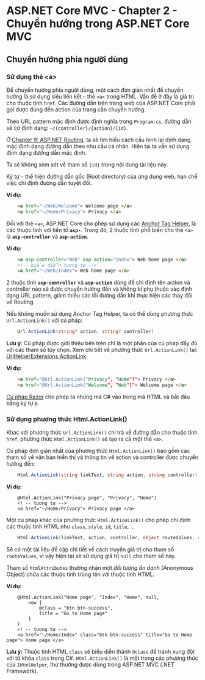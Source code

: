 # ASP.NET Core MVC - Chapter 2 - Chuyển hướng trong ASP.NET Core MVC

## Chuyển hướng phía người dùng
### Sử dụng thẻ \<a>

Để chuyển hướng phía người dùng, một cách đơn giản nhất để chuyển hướng là sử dụng siêu liên kết – thẻ `<a>` trong HTML.
Vấn đề ở đây là giá trị cho thuộc tính `href`. Các đường dẫn trên trang web của ASP.NET Core phải gọi được đúng đến action của trang cần chuyển hướng.

Theo URL pattern mặc định được định nghĩa trong `Program.cs`, đường dẫn sẽ có định dạng: `~/{controller}/{action}/{id}`. 

Ở [Chapter 9: ASP.NET Routing](), ta sẽ tìm hiểu cách cấu hình lại định dạng mặc định dạng đường dẫn theo nhu cầu cá nhân. Hiện tại ta vẫn sử dụng định dạng đường dẫn mặc định.

Ta sẽ không xem xét về tham số `{id}` trong nội dung tài liệu này.

Ký tự `~` thể hiện đường dẫn gốc (Root directory) của ứng dụng web, hạn chế việc chỉ định đường dẫn tuyệt đối.


**Ví dụ:**

```html
    <a href="~/Web/Welcome"> Welcome page </a>
    <a href="~/Home/Privacy"> Privacy </a>
```
Đối với thẻ `<a>`, ASP.NET Core cho phép sử dụng các [Anchor Tag Helper](https://learn.microsoft.com/en-us/aspnet/core/mvc/views/tag-helpers/built-in/anchor-tag-helper?view=aspnetcore-7.0), là các thuộc tính với tiền tố **`asp-`**. Trong đó, 2 thuộc tính phổ biến cho thẻ `<a>` là **`asp-controller`** và **`asp-action`**.

**Ví dụ:**

```html
    <a asp-controller="Web" asp-action="Index"> Web home page </a>
    <!-- biểu diễn tương tự -->
    <a href="~/Web/Index"> Web home page </a>
```
2 thuộc tính **`asp-controller`** và **`asp-action`** dùng để chỉ định tên action và controller nào sẽ được chuyển hướng đến và không bị phụ thuộc vào định dạng URL pattern, giảm thiểu các lỗi đường dẫn khi thực hiện các thay đổi về Routing.

Nếu không muốn sử dụng Anchor Tag Helper, ta có thể dùng phương thức `Url.ActionLink()` với cú pháp:

```csharp
    Url.ActionLink(string? action, string? controller)
```
**Lưu ý**: Cú pháp được giới thiệu bên trên chỉ là một phần của cú pháp đầy đủ với các tham số tùy chọn. Xem chi tiết về phương thức `Url.ActionLink()` tại: [UrlHelperExtensions.ActionLink](https://learn.microsoft.com/en-us/dotnet/api/microsoft.aspnetcore.mvc.urlhelperextensions.actionlink?view=aspnetcore-7.0).

**Ví dụ:**
```html
    <a href="@Url.ActionLink("Privacy", "Home")"> Privacy </a>
    <a href="@Url.ActionLink("Welcome", "Web")"> Welcome page </a>
```
[Cú pháp Razor]() cho phép ta nhúng mã C# vào trong mã HTML và bắt đầu bằng ký tự `@`.

### Sử dụng phương thức Html.ActionLink()
Khác với phương thức `Url.ActionLink()` chỉ trả về đường dẫn cho thuộc tính `href`, phương thức `Html.ActionLink()` sẽ tạo ra cả một thẻ `<a>`.

Cú pháp đơn giản nhất của phương thức `Html.ActionLink()` bao gồm các tham số về văn bản hiển thị và thông tin về action và controller được chuyển hướng đến:

```csharp
    Html.ActionLink(string linkText, string action, string controller)
```
**Ví dụ:**
```csharp, html
    @Html.ActionLink("Privacy page", "Privacy", "Home")
    <! -- tương tự -->
    <a href="~/Home/Privacy"> Privacy page </a>
```
Một cú pháp khác của phương thức `Html.ActionLink()` cho phép chỉ định các thuộc tính HTML như `class`, `style`, `id`, `title`, ...
```csharp
    Html.ActionLink(linkText, action, controller, object routeValues, object htmlAttributes)
```
Sẽ có một tài liệu đề cập chi tiết về cách truyền giá trị cho tham số `routeValues`, vì vậy hiện tại sẽ sử dụng giá trị `null` cho tham số này.

Tham số `htmlAttributes` thường nhận một *đối tượng ẩn danh* (Anonymous Object) chứa các thuộc tính trùng tên với thuộc tính HTML.

**Ví dụ:**
```csharp, html
	@Html.ActionLink("Home page", "Index", "Home", null, 
		new { 
			@class = "btn btn-success", 
			title = "Go to Home page"
		}
	)
	<! -- tương tự -->
	<a href="~/Home/Index" class="btn btn-success" title="Go to Home page"> Home page </a>
```
**Lưu ý:** Thuộc tính HTML `class` sẽ biểu diễn thành `@class` để tránh xung đột với từ khóa `class` trong C#.
`Html.ActionLink()` là một trong các phương thức của `IHtmlHelper`, thứ thường được dùng trong ASP.NET MVC (.NET Framework).
